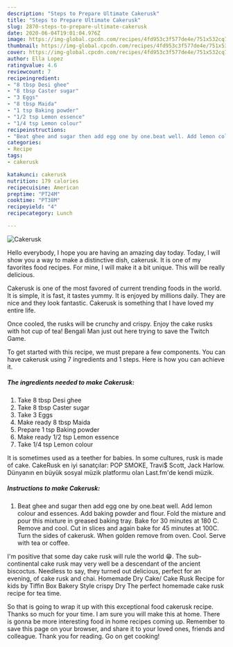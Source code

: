 ```yaml
---
description: "Steps to Prepare Ultimate Cakerusk"
title: "Steps to Prepare Ultimate Cakerusk"
slug: 2870-steps-to-prepare-ultimate-cakerusk
date: 2020-06-04T19:01:04.976Z
image: https://img-global.cpcdn.com/recipes/4fd953c3f577de4e/751x532cq70/cakerusk-recipe-main-photo.jpg
thumbnail: https://img-global.cpcdn.com/recipes/4fd953c3f577de4e/751x532cq70/cakerusk-recipe-main-photo.jpg
cover: https://img-global.cpcdn.com/recipes/4fd953c3f577de4e/751x532cq70/cakerusk-recipe-main-photo.jpg
author: Ella Lopez
ratingvalue: 4.6
reviewcount: 7
recipeingredient:
- "8 tbsp Desi ghee"
- "8 tbsp Caster sugar"
- "3 Eggs"
- "8 tbsp Maida"
- "1 tsp Baking powder"
- "1/2 tsp Lemon essence"
- "1/4 tsp Lemon colour"
recipeinstructions:
- "Beat ghee and sugar then add egg one by one.beat well. Add lemon colour and essences. Add baking powder and flour. Fold the mixture and pour this mixture in greased baking tray. Bake for 30 minutes at 180 C. Remove and cool. Cut in slices and again bake for 45 minutes at 100C. Turn the sides of cakerusk. When golden remove from oven. Cool. Serve with tea or coffee."
categories:
- Recipe
tags:
- cakerusk

katakunci: cakerusk 
nutrition: 179 calories
recipecuisine: American
preptime: "PT24M"
cooktime: "PT38M"
recipeyield: "4"
recipecategory: Lunch

---
```



![Cakerusk](https://img-global.cpcdn.com/recipes/4fd953c3f577de4e/751x532cq70/cakerusk-recipe-main-photo.jpg)

Hello everybody, I hope you are having an amazing day today. Today, I will show you a way to make a distinctive dish, cakerusk. It is one of my favorites food recipes. For mine, I will make it a bit unique. This will be really delicious.

Cakerusk is one of the most favored of current trending foods in the world. It is simple, it is fast, it tastes yummy. It is enjoyed by millions daily. They are nice and they look fantastic. Cakerusk is something that I have loved my entire life.

Once cooled, the rusks will be crunchy and crispy. Enjoy the cake rusks with hot cup of tea! Bengali Man just out here trying to save the Twitch Game.


To get started with this recipe, we must prepare a few components. You can have cakerusk using 7 ingredients and 1 steps. Here is how you can achieve it.

<!--inarticleads1-->

##### The ingredients needed to make Cakerusk:

1. Take 8 tbsp Desi ghee
1. Take 8 tbsp Caster sugar
1. Take 3 Eggs
1. Make ready 8 tbsp Maida
1. Prepare 1 tsp Baking powder
1. Make ready 1/2 tsp Lemon essence
1. Take 1/4 tsp Lemon colour


It is sometimes used as a teether for babies. In some cultures, rusk is made of cake. CakeRusk en iyi sanatçılar: POP SMOKE, Travi$ Scott, Jack Harlow. Dünyanın en büyük sosyal müzik platformu olan Last.fm&#39;de kendi müzik. 

<!--inarticleads2-->

##### Instructions to make Cakerusk:

1. Beat ghee and sugar then add egg one by one.beat well. Add lemon colour and essences. Add baking powder and flour. Fold the mixture and pour this mixture in greased baking tray. Bake for 30 minutes at 180 C. Remove and cool. Cut in slices and again bake for 45 minutes at 100C. Turn the sides of cakerusk. When golden remove from oven. Cool. Serve with tea or coffee.


I&#39;m positive that some day cake rusk will rule the world 😁. The sub-continental cake rusk may very well be a descendant of the ancient biscoctus. Needless to say, they turned out delicious, perfect for an evening, of cake rusk and chai. Homemade Dry Cake/ Cake Rusk Recipe for kids by Tiffin Box Bakery Style crispy Dry The perfect homemade cake rusk recipe for tea time. 

So that is going to wrap it up with this exceptional food cakerusk recipe. Thanks so much for your time. I am sure you will make this at home. There is gonna be more interesting food in home recipes coming up. Remember to save this page on your browser, and share it to your loved ones, friends and colleague. Thank you for reading. Go on get cooking!
